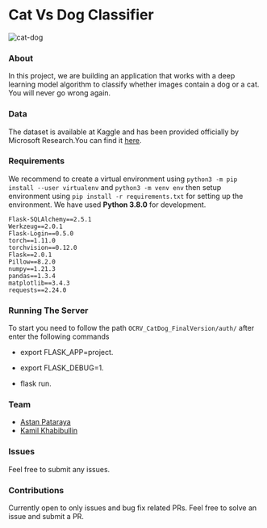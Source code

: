# Cat Vs Dog Classifier

![cat-dog](https://user-images.githubusercontent.com/91592995/175183458-93b43007-43cc-4c5c-9644-51d57938b31f.gif)

### About

In this project, we are building an application that works with a deep learning model algorithm to classify whether images contain a dog or a cat. You will never go wrong again.

### Data

The dataset is available at Kaggle and has been provided officially by Microsoft Research.You can find it [here](https://www.kaggle.com/c/dogs-vs-cats/data).

### Requirements

We recommend to create a virtual environment using `python3 -m pip install --user virtualenv`  and `python3 -m venv env` then setup environment using `pip install -r requirements.txt` for setting up the environment. We have used **Python 3.8.0** for development.

```
Flask-SQLAlchemy==2.5.1
Werkzeug==2.0.1
Flask-Login==0.5.0
torch==1.11.0
torchvision==0.12.0
Flask==2.0.1
Pillow==8.2.0
numpy==1.21.3
pandas==1.3.4
matplotlib==3.4.3
requests==2.24.0
```

### Running The Server

To start you need to follow the path `OCRV_CatDog_FinalVersion/auth/` after enter the following commands

- export FLASK_APP=project.

- export FLASK_DEBUG=1.

- flask run.


### Team

- [Astan Pataraya](https://gitlab.com/pelmenin)
- [Kamil Khabibullin](https://gitlab.com/vnj644)

### Issues

Feel free to submit any issues.

### Contributions

Currently open to only issues and bug fix related PRs. Feel free to solve an issue and submit a PR.
